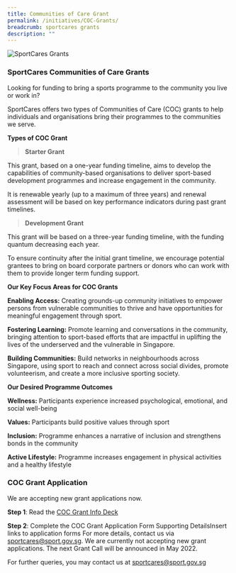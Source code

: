 ```yaml
---
title: Communities of Care Grant
permalink: /initiatives/COC-Grants/
breadcrumb: sportcares grants
description: ""
---
```

![SportCares Grants](/images/Grants_Picture.jpg)

### SportCares Communities of Care Grants

Looking for funding to bring a sports programme to the community you live or work in? 

SportCares offers two types of Communities of Care (COC) grants to help individuals and organisations bring their programmes to the communities we serve. 

__Types of COC Grant__

> __Starter Grant__

This grant, based on a one-year funding timeline, aims to develop the capabilities of community-based organisations to deliver sport-based development programmes and increase engagement in the community. 
 
 It is renewable yearly (up to a maximum of three years) and renewal assessment will be based on key performance indicators during past grant timelines. 

> __Development Grant__
 
This grant will be based on a three-year funding timeline, with the funding quantum decreasing each year. 

To ensure continuity after the initial grant timeline, we encourage potential grantees to bring on board corporate partners or donors who can work with them to provide longer term funding support.


**Our Key Focus Areas for COC Grants**

__Enabling Access:__ Creating grounds-up community initiatives to empower persons from vulnerable communities to thrive and have opportunities for meaningful engagement through sport.

__Fostering Learning:__ Promote learning and conversations in the community, bringing attention to sport-based efforts that are impactful in uplifting the lives of the underserved and the vulnerable in Singapore.

__Building Communities:__ Build networks in neighbourhoods across Singapore, using sport to reach and connect across social divides, promote volunteerism, and create a more inclusive sporting society.

**Our Desired Programme Outcomes** 

__Wellness:__ Participants experience increased psychological, emotional, and social well-being

__Values:__ Participants build positive values through sport

__Inclusion:__ Programme enhances a narrative of inclusion and strengthens bonds in the community

__Active Lifestyle:__ Programme increases engagement in physical activities and a healthy lifestyle



### COC Grant Application

We are accepting new grant applications now. 

__Step 1__: Read the [COC Grant Info Deck]() 

__Step 2__: Complete the COC Grant Application Form Supporting DetailsInsert links to application forms 
For more details, contact us via sportcares@sport.gov.sg. 
We are currently not accepting new grant applications. The next Grant Call will be announced in May 2022.    

For further queries, you may contact us at <sportcares@sport.gov.sg>